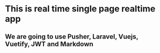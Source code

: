 # This is real time single page realtime app

## We are going to use Pusher, Laravel, Vuejs, Vuetify, JWT and Markdown
